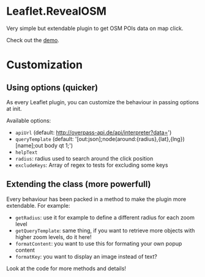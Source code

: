 # Leaflet.RevealOSM

Very simple but extendable plugin to get OSM POIs data on map click.

Check out the [demo](http://yohanboniface.github.io/Leaflet.RevealOSM/).

# Customization

## Using options (quicker)

As every Leaflet plugin, you can customize the behaviour in passing options at init.

Available options:

* `apiUrl` (default: http://overpass-api.de/api/interpreter?data=')
* `queryTemplate` (default: '[out:json];node(around:{radius},{lat},{lng})[name];out body qt 1;')
* `helpText`
* `radius`: radius used to search around the click position
* `excludeKeys`: Array of regex to tests for excluding some keys

## Extending the class (more powerfull)

Every behaviour has been packed in a method to make the plugin more extendable.
For example:

* `getRadius`: use it for example to define a different radius for each zoom level
* `getQueryTemplate`: same thing, if you want to retrieve more objects with higher zoom levels, do it here!
* `formatContent`: you want to use this for formating your own popup content
* `formatKey`: you want to display an image instead of text? 

Look at the code for more methods and details!